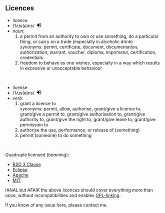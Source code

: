 ## Licences



<ul class="nav nav-list">
	<li class="nav-header">licence</li>
	<li>/ˈlʌɪs(ə)ns/&nbsp;&nbsp;<span title="Pronunciation" style="display:inline-block;"><input src="data:image/png;base64,iVBORw0KGgoAAAANSUhEUgAAAA4AAAAOCAQAAAC1QeVaAAAAi0lEQVQokWNgQAYyQFzGsIJBnwED8DNcBpK+DM8YfjMUokqxMRxg+A9m8TJsBLLSEFKMDCuBAv/hCncxfGWQhUn2gaVAktkMXkBSHmh0OwNU8D9csoHhO4MikN7BcAGb5H+GYiDdCTQYq2QubkkkY/E6CLtXdiJ7BTMQMnAHXxFm6IICvhwY8AYQLgCw2U9d90B8BAAAAABJRU5ErkJggg==" width="14" height="14" type="image" onclick="pronounce('licence--_gb_1.mp3')" /></span></li>
	<li><i>noun:</i>
		<ol>
			<li>
				a permit from an authority to own or use something, do a particular thing, or carry on a trade (especially in alcoholic drink)<br/>
				<i>synonyms:</i> permit, certificate, document, documentation, authorization, warrant, voucher, diploma, imprimatur, certification, credentials
			</li>
			<li>freedom to behave as one wishes, especially in a way which results in excessive or unacceptable behaviour</li>
		</ol>
	</li>
</ul>

<br/>

<ul class="nav nav-list">
	<li class="nav-header">license</li>
	<li>/ˈlʌɪs(ə)ns/&nbsp;&nbsp;<span title="Pronunciation" style="display:inline-block;"><input src="data:image/png;base64,iVBORw0KGgoAAAANSUhEUgAAAA4AAAAOCAQAAAC1QeVaAAAAi0lEQVQokWNgQAYyQFzGsIJBnwED8DNcBpK+DM8YfjMUokqxMRxg+A9m8TJsBLLSEFKMDCuBAv/hCncxfGWQhUn2gaVAktkMXkBSHmh0OwNU8D9csoHhO4MikN7BcAGb5H+GYiDdCTQYq2QubkkkY/E6CLtXdiJ7BTMQMnAHXxFm6IICvhwY8AYQLgCw2U9d90B8BAAAAABJRU5ErkJggg==" width="14" height="14" type="image" onclick="pronounce('license--_gb_1.mp3')" /></span></li>
	<li><i>verb:</i>
		<ol>
			<li>
				grant a licence to<br/>
				<i>synonyms:</i> permit, allow, authorise, grant/give a licence to, grant/give a permit to, grant/give authorisation to, grant/give authority to, grant/give the right to, grant/give leave to, grant/give permission to				
			</li>
			<li>authorise the use, performance, or release of (something)</li>
			<li>permit (someone) to do something</li>
		</ol>
	</li>
</ul>

<br/>


Quadruple licensed (_beaming_):

* [BSD 3 Clause][licence-bsd]
* [Eclipse][licence-eclipse]
* [Apache][licence-apache]
* [MIT][licence-mit]

IANAL but AFAIK the above licences should cover everything more than once, without incompatibilities and enables [GPL-linking][licensed-library-linking].

If you know of any issue here, please contact me. 

[licence-apache]: https://www.apache.org/licenses/LICENSE-2.0
[licence-bsd]: https://opensource.org/licenses/BSD-3-Clause
[licence-eclipse]: https://www.eclipse.org/legal/epl-v10.html
[licence-mit]: https://www.opensource.org/licenses/MIT
[licensed-library-linking]: https://en.wikipedia.org/wiki/GPL_linking_exception